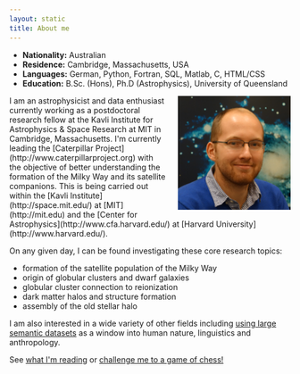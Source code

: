 ```yaml
---
layout: static
title: About me
---
```




<div><ul class="aboutmelist">
<li><strong>Nationality:</strong> Australian</li> 
<li><strong>Residence:</strong> Cambridge, Massachusetts, USA</li> 
<li><strong>Languages:</strong> German, Python, Fortran, SQL, Matlab, C, HTML/CSS </li> 
<li><strong>Education:</strong> B.Sc. (Hons), Ph.D (Astrophysics), University of Queensland</li> 
</ul>

<img src="/assets/pages/profile_small.jpg" alt="Brendan Griffen" style="float: right; width: 40%; margin-left: 4%; margin-bottom: 5px;">
I am an astrophysicist and data enthusiast currently working as a postdoctoral research fellow at the Kavli Institute for Astrophysics & Space Research at MIT in Cambridge, Massachusetts. I'm currently leading the [Caterpillar Project](http://www.caterpillarproject.org) with the objective of better understanding the formation of the Milky Way and its satellite companions. This is being carried out within the [Kavli Institute](http://space.mit.edu/‎) at [MIT](http://mit.edu) and the [Center for Astrophysics](http://www.cfa.harvard.edu/) at [Harvard University](http://www.harvard.edu/). 

On any given day, I can be found investigating these core research topics:

* formation of the satellite population of the Milky Way
* origin of globular clusters and dwarf galaxies
* globular cluster connection to reionization
* dark matter halos and structure formation
* assembly of the old stellar halo

I am also interested in a wide variety of other fields including [using large semantic datasets](http://brendangriffen.com/posts/) as a window into human nature, linguistics and anthropology. 

See [what I'm reading](https://delicious.com/bgriffen) or [challenge me to a game of chess!](http://www.chess.com/members/view/staycrunchy?ref_id=2981385)